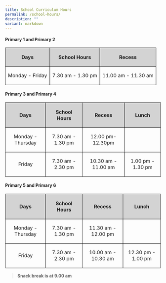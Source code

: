 ```yaml
---
title: School Curriculum Hours
permalink: /school-hours/
description: ""
variant: markdown
---
```

<h4><strong>Primary 1 and Primary 2</strong></h4>
<table style="minWidth: 75px; text-align: center; border-collapse: collapse;">
<tbody>
<tr>
<th style="background-color: lightgrey; border: 1px solid black;" rowspan="1" colspan="1"><p>Days</p></th>
<th style="background-color: lightgrey; border: 1px solid black;" rowspan="1" colspan="1"><p>School Hours</p></th>
<th style="background-color: lightgrey; border: 1px solid black;" rowspan="1" colspan="1"><p>Recess</p></th>
</tr>
<tr>
<td style="border: 1px solid black;" rowspan="1" colspan="1"><p>Monday - Friday</p></td>
<td style="border: 1px solid black;" rowspan="1" colspan="1"><p>7.30 am - 1.30 pm</p></td>
<td style="border: 1px solid black;" rowspan="1" colspan="1"><p>11.00 am - 11.30 am</p></td>
</tr>
</tbody>
</table>
<p></p>
<h4><strong>Primary 3 and Primary 4</strong></h4>
<p></p>
<table style="minWidth: 75px; text-align: center; border-collapse: collapse;">
<tbody>
<tr>
<th style="background-color: lightgrey; border: 1px solid black;" rowspan="1" colspan="1"><p>Days</p></th>
<th style="background-color: lightgrey; border: 1px solid black;" rowspan="1" colspan="1"><p>School Hours</p></th>
<th style="background-color: lightgrey; border: 1px solid black;" rowspan="1" colspan="1"><p>Recess</p></th>
<th style="background-color: lightgrey; border: 1px solid black;" rowspan="1" colspan="1"><p>Lunch</p></th>
</tr>
<tr>
<td style="border: 1px solid black;" rowspan="1" colspan="1"><p>Monday - Thursday</p></td>
<td style="border: 1px solid black;" rowspan="1" colspan="1"><p>7.30 am - 1.30 pm</p></td>
<td style="border: 1px solid black;" rowspan="1" colspan="1"><p>12.00 pm- 12.30pm</p></td>
<td style="border: 1px solid black;" rowspan="1" colspan="1"><p></p></td>
</tr>
<tr>
<td style="border: 1px solid black;" rowspan="1" colspan="1"><p>Friday</p></td>
<td style="border: 1px solid black;" rowspan="1" colspan="1"><p>7.30 am - 2.30 pm</p></td>
<td style="border: 1px solid black;" rowspan="1" colspan="1"><p>10.30 am - 11.00 am</p></td>
<td style="border: 1px solid black;" rowspan="1" colspan="1"><p>1.00 pm - 1.30 pm</p></td>
</tr>
</tbody>
</table>
<p></p>
<h4><strong>Primary 5 and Primary 6</strong></h4>
<table style="minWidth: 75px; text-align: center; border-collapse: collapse;">
<tbody>
<tr>
<th style="background-color: lightgrey; border: 1px solid black;" rowspan="1" colspan="1"><p>Days</p></th>
<th style="background-color: lightgrey; border: 1px solid black;" rowspan="1" colspan="1"><p>School Hours</p></th>
<th style="background-color: lightgrey; border: 1px solid black;" rowspan="1" colspan="1"><p>Recess</p></th>
<th style="background-color: lightgrey; border: 1px solid black;" rowspan="1" colspan="1"><p>Lunch</p></th>
</tr>
<tr>
<td style="border: 1px solid black;" rowspan="1" colspan="1"><p>Monday - Thursday</p></td>
<td style="border: 1px solid black;" rowspan="1" colspan="1"><p>7.30 am - 1.30 pm</p></td>
<td style="border: 1px solid black;" rowspan="1" colspan="1"><p>11.30 am - 12.00 pm</p></td>
<td style="border: 1px solid black;" rowspan="1" colspan="1"><p></p></td>
</tr>
<tr>
<td style="border: 1px solid black;" rowspan="1" colspan="1"><p>Friday</p></td>
<td style="border: 1px solid black;" rowspan="1" colspan="1"><p>7.30 am - 2.30 pm</p></td>
<td style="border: 1px solid black;" rowspan="1" colspan="1"><p>10.00 am - 10.30 am</p></td>
<td style="border: 1px solid black;" rowspan="1" colspan="1"><p>12.30 pm - 1.00 pm</p></td>
</tr>
</tbody>
</table>
<p></p>
<p></p>
<blockquote>
<p><strong>Snack break is at 9.00 am</strong></p>
</blockquote>
<p></p>